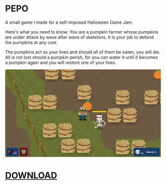# PEPO
A small game I made for a self-imposed Halloween Game Jam.

Here's what you need to know:
You are a pumpkin farmer whose pumpkins are under attack by wave after wave of skeletons. It is your job to defend the pumpkins at any cost.

The pumpkins act as your lives and should all of them be eaten, you will die. All is not lost should a pumpkin perish, for you can water it until it becomes a pumpkin again and you will restore one of your lives.

![Gameplay](gameplay.jpg)
# [DOWNLOAD](https://github.com/Weeaboo420/Pepo/raw/master/Build/Pepo.zip)